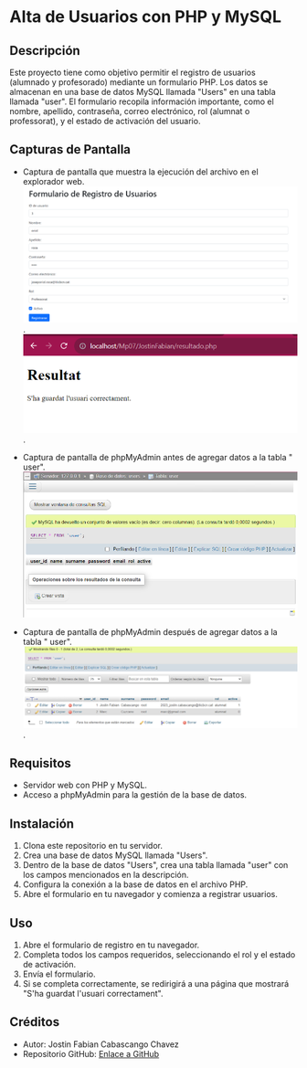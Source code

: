 # Alta de Usuarios con PHP y MySQL

## Descripción

Este proyecto tiene como objetivo permitir el registro de usuarios (alumnado y profesorado) mediante un formulario PHP.
Los datos se almacenan en una base de datos MySQL llamada "Users" en una tabla llamada "user". El formulario recopila
información importante, como el nombre, apellido, contraseña, correo electrónico, rol (alumnat o professorat), y el
estado de activación del usuario.

## Capturas de Pantalla

- Captura de pantalla que muestra la ejecución del archivo en el explorador
  web.![Ejecucion_en_la_web](Capturaformulario.png).
  ![Ejecucion_en_la_web](CapturaresultadoFormulario.png).

- Captura de pantalla de phpMyAdmin antes de agregar datos a la tabla "
  user". ![Estado Inicial de la Base de Datos](BD_ESTADO_INICIAL.png)

- Captura de pantalla de phpMyAdmin después de agregar datos a la tabla "
  user". ![Estado Final de la Base de Datos](BD_ESTADO_FINAL.png).

## Requisitos

- Servidor web con PHP y MySQL.
- Acceso a phpMyAdmin para la gestión de la base de datos.

## Instalación

1. Clona este repositorio en tu servidor.
2. Crea una base de datos MySQL llamada "Users".
3. Dentro de la base de datos "Users", crea una tabla llamada "user" con los campos mencionados en la descripción.
4. Configura la conexión a la base de datos en el archivo PHP.
5. Abre el formulario en tu navegador y comienza a registrar usuarios.

## Uso

1. Abre el formulario de registro en tu navegador.
2. Completa todos los campos requeridos, seleccionando el rol y el estado de activación.
3. Envía el formulario.
4. Si se completa correctamente, se redirigirá a una página que mostrará "S'ha guardat l'usuari correctament".

## Créditos

- Autor: Jostin Fabian Cabascango Chavez
- Repositorio GitHub: [Enlace a GitHub](https://github.com/JostinCabascango)